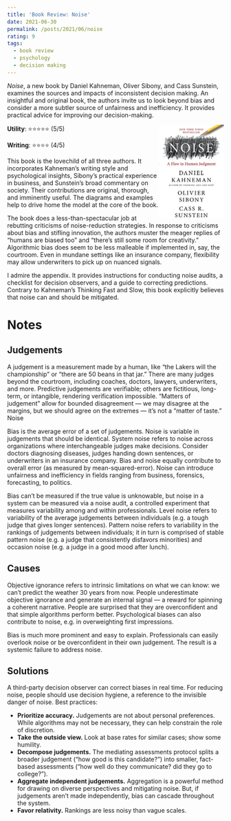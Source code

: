 ```yaml
---
title: 'Book Review: Noise'
date: 2021-06-30
permalink: /posts/2021/06/noise
rating: 9
tags:
  - book review
  - psychology
  - decision making
---
```



<i>Noise</i>, a new book by Daniel Kahneman, Oliver Sibony, and Cass Sunstein, examines the sources and impacts of inconsistent decision making. An insightful and original book, the authors invite us to look beyond bias and consider a more subtler source of unfairness and inefficiency. It provides practical advice for improving our decision-making.

<img align="right" width="30%" src="/images/books/noise.jpg">

<strong>Utility</strong>: ⭐⭐⭐⭐⭐ (5/5)

<strong>Writing</strong>: ⭐⭐⭐⭐ (4/5)

This book is the lovechild of all three authors. It incorporates Kahneman’s writing style and psychological insights, Sibony’s practical experience in business, and Sunstein’s broad commentary on society. Their contributions are original, thorough, and imminently useful. The diagrams and examples help to drive home the model at the core of the book.

The book does a less-than-spectacular job at rebutting criticisms of noise-reduction strategies. In response to criticisms about bias and stifling innovation, the authors muster the meager replies of “humans are biased too” and “there’s still some room for creativity.” Algorithmic bias does seem to be less malleable if implemented in, say, the courtroom. Even in mundane settings like an insurance company, flexibility may allow underwriters to pick up on nuanced signals.

I admire the appendix. It provides instructions for conducting noise audits, a checklist for decision observers, and a guide to correcting predictions. Contrary to Kahneman’s Thinking Fast and Slow, this book explicitly believes that noise can and should be mitigated.



Notes
===

## Judgements

A judgement is a measurement made by a human, like “the Lakers will the championship” or “there are 50 beans in that jar.” There are many judges beyond the courtroom, including coaches, doctors, lawyers, underwriters, and more. Predictive judgements are verifiable; others are fictitious, long-term, or intangible, rendering verification impossible. “Matters of judgement” allow for bounded disagreement — we may disagree at the margins, but we should agree on the extremes — it’s not a “matter of taste.”
Noise

Bias is the average error of a set of judgements. Noise is variable in judgements that should be identical. System noise refers to noise across organizations where interchangeable judges make decisions. Consider doctors diagnosing diseases, judges handing down sentences, or underwriters in an insurance company. Bias and noise equally contribute to overall error (as measured by mean-squared-error). Noise can introduce unfairness and inefficiency in fields ranging from business, forensics, forecasting, to politics.

Bias can’t be measured if the true value is unknowable, but noise in a system can be measured via a noise audit, a controlled experiment that measures variability among and within professionals. Level noise refers to variability of the average judgements between individuals (e.g. a tough judge that gives longer sentences). Pattern noise refers to variability in the rankings of judgements between individuals; it in turn is comprised of stable pattern noise (e.g. a judge that consistently disfavors minorities) and occasion noise (e.g. a judge in a good mood after lunch).

## Causes

Objective ignorance refers to intrinsic limitations on what we can know: we can’t predict the weather 30 years from now. People underestimate objective ignorance and generate an internal signal — a reward for spinning a coherent narrative. People are surprised that they are overconfident and that simple algorithms perform better. Psychological biases can also contribute to noise, e.g. in overweighting first impressions.

Bias is much more prominent and easy to explain. Professionals can easily overlook noise or be overconfident in their own judgement. The result is a systemic failure to address noise.

## Solutions

A third-party decision observer can correct biases in real time. For reducing noise, people should use decision hygiene, a reference to the invisible danger of noise. Best practices:
* <strong>Prioritize accuracy.</strong> Judgements are not about personal preferences. While algorithms may not be necessary, they can help constrain the role of discretion.
* <strong>Take the outside view.</strong> Look at base rates for similar cases; show some humility.
* <strong>Decompose judgements.</strong> The mediating assessments protocol splits a broader judgement (“how good is this candidate?”) into smaller, fact-based assessments (“how well do they communicate? did they go to college?”).
* <strong>Aggregate independent judgements.</strong> Aggregation is a powerful method for drawing on diverse perspectives and mitigating noise. But, if judgements aren’t made independently, bias can cascade throughout the system.
* <strong>Favor relativity.</strong> Rankings are less noisy than vague scales.